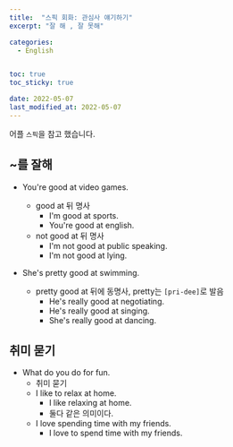 ```yaml
---
title:  "스픽 회화: 관심사 얘기하기"
excerpt: "잘 해 , 잘 못해"

categories:
  - English


toc: true
toc_sticky: true

date: 2022-05-07
last_modified_at: 2022-05-07
---
```

어플 `스픽`을 참고 했습니다.

## ~를 잘해

  - You're good at video games.
    - good at 뒤 명사
      - I'm good at sports.
      - You're good at english.
    - not good at 뒤 명사
      - I'm not good at public speaking.
      - I'm not good at lying.

  - She's pretty good at swimming.
    - pretty good at 뒤에 동명사, pretty는 `[pri-dee]`로 발음
      - He's really good at negotiating.
      - He's really good at singing.
      - She's really good at dancing.

## 취미 묻기

  - What do you do for fun.
    - 취미 묻기
    - I like to relax at home.
      - I like relaxing at home.
      - 둘다 같은 의미이다.
    - I love spending time with my friends.
      - I love to spend time with my friends.

